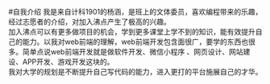 #自我介绍
我是来自计科1901的杨涵，是班上的文体委员，喜欢编程带来的乐趣，经过志愿者的介绍，对加入沸点产生了极高的兴趣。   
加入沸点可以有更多做项目的机会，学到更多课堂上学不到的知识，能有效提升自己的能力。以我对web前端的理解，web前端开发包含面很广，要学的东西也很多。简单点说web前端开发就是做软件开发、微信小程序 、网页设计、网站建设、APP开发、游戏开发这块的。  
我对大学的规划是不断提升自己写代码的能力，进入更打的平台施展自己的才华。